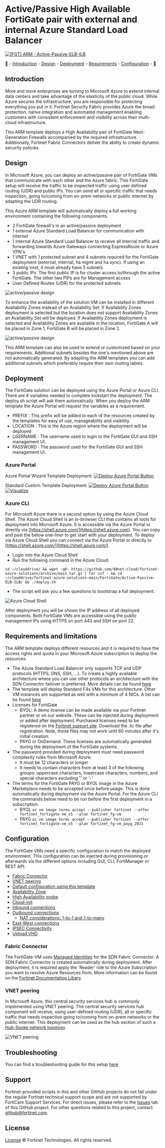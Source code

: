 # Active/Passive High Available FortiGate pair with external and internal Azure Standard Load Balancer

[![[FGT] ARM - Active-Passive-ELB-ILB](https://github.com/40net-cloud/fortinet-azure-solutions/actions/workflows/fgt-arm-active-passive-elb-ilb.yml/badge.svg)](https://github.com/40net-cloud/fortinet-azure-solutions/actions/workflows/fgt-arm-active-passive-elb-ilb.yml)

:wave: - [Introduction](#introduction) - [Design](#design) - [Deployment](#deployment) - [Requirements](#requirements-and-limitations) - [Configuration](#configuration) - :wave:

## Introduction

More and more enterprises are turning to Microsoft Azure to extend internal data centers and take advantage of the elasticity of the public cloud. While Azure secures the infrastructure, you are responsible for protecting everything you put in it. Fortinet Security Fabric provides Azure the broad protection, native integration and automated management enabling customers with consistent enforcement and visibility across their multi-cloud infrastructure.

This ARM template deploys a High Availability pair of FortiGate Next-Generation Firewalls accompanied by the required infrastructure. Additionally, Fortinet Fabric Connectors deliver the ability to create dynamic security policies.

## Design

In Microsoft Azure, you can deploy an active/passive pair of FortiGate VMs that communicate with each other and the Azure fabric. This FortiGate setup will receive the traffic to be inspected traffic using user defined routing (UDR) and public IPs. You can send all or specific traffic that needs inspection, going to/coming from on-prem networks or public internet by adapting the UDR routing.

This Azure ARM template will automatically deploy a full working environment containing the following components.

- 2 FortiGate firewall's in an active/passive deployment
- 1 external Azure Standard Load Balancer for communication with internet
- 1 internal Azure Standard Load Balancer to receive all internal traffic and forwarding towards Azure Gateways connecting ExpressRoute or Azure VPN's
- 1 VNET with 1 protected subnet and 4 subnets required for the FortiGate deployment (external, internal, ha mgmt and ha sync). If using an existing vnet, it must already have 5 subnets
- 3 public IPs. The first public IP is for cluster access to/through the active FortiGate. The other two PIPs are for Management access
- User Defined Routes (UDR) for the protected subnets

![active/passive design](images/fgt-ap.png)

To enhance the availability of the solution VM can be installed in different Availability Zones instead of an Availability Set. If Availability Zones deployment is selected but the location does not support Availability Zones an Availability Set will be deployed. If Availability Zones deployment is selected and Availability Zones are available in the location, FortiGate A will be placed in Zone 1, FortiGate B will be placed in Zone 2.

![active/passive design](images/fgt-ap-az.png)

This ARM template can also be used to extend or customized based on your requirements. Additional subnets besides the one's mentioned above are not automatically generated. By adapting the ARM templates you can add additional subnets which preferably require their own routing tables.

## Deployment

The FortiGate solution can be deployed using the Azure Portal or Azure CLI. There are 4 variables needed to complete kickstart the deployment. The deploy.sh script will ask them automatically. When you deploy the ARM template the Azure Portal will request the variables as a requirement.

- PREFIX : This prefix will be added to each of the resources created by the templates for easy of use, manageability and visibility.
- LOCATION : This is the Azure region where the deployment will be deployed
- USERNAME : The username used to login to the FortiGate GUI and SSH management UI.
- PASSWORD : The password used for the FortiGate GUI and SSH management UI.

### Azure Portal

Azure Portal Wizard Template Deployment:
[![Deploy Azure Portal Button](https://raw.githubusercontent.com/Azure/azure-quickstart-templates/master/1-CONTRIBUTION-GUIDE/images/deploytoazure.svg?sanitize=true)](https://portal.azure.com/#create/Microsoft.Template/uri/https%3A%2F%2Fraw.githubusercontent.com%2F40net-cloud%2Ffortinet-azure-solutions%2Fmain%2FFortiGate%2FActive-Passive-ELB-ILB%2Fazuredeploy.json/createUIDefinitionUri/https%3A%2F%2Fraw.githubusercontent.com%2F40net-cloud%2Ffortinet-azure-solutions%2Fmain%2FFortiGate%2FActive-Passive-ELB-ILB%2FcreateUiDefinition.json)

Standard Custom Template Deployment:
[![Deploy Azure Portal Button](https://raw.githubusercontent.com/Azure/azure-quickstart-templates/master/1-CONTRIBUTION-GUIDE/images/deploytoazure.svg?sanitize=true)](https://portal.azure.com/#create/Microsoft.Template/uri/https%3A%2F%2Fraw.githubusercontent.com%2F40net-cloud%2Ffortinet-azure-solutions%2Fmain%2FFortiGate%2FActive-Passive-ELB-ILB%2Fazuredeploy.json)
[![Visualize](https://raw.githubusercontent.com/Azure/azure-quickstart-templates/master/1-CONTRIBUTION-GUIDE/images/visualizebutton.svg?sanitize=true)](http://armviz.io/#/?load=https%3A%2F%2Fraw.githubusercontent.com%2F40net-cloud%2Ffortinet-azure-solutions$2Fmain%2FFortiGate%2FActive-Passive-ELB-ILB%2Fazuredeploy.json)

### Azure CLI

For Microsoft Azure there is a second option by using the Azure Cloud Shell. The Azure Cloud Shell is an in-browser CLI that contains all tools for deployment into Microsoft Azure. It is accessible via the Azure Portal or directly via [https://shell.azure.com/](https://shell.azure.com). You can copy and past the below one-liner to get start with your deployment.
To deploy via Azure Cloud Shell you can connect via the Azure Portal or directly to [https://shell.azure.com/](https://shell.azure.com/).

- Login into the Azure Cloud Shell
- Run the following command in the Azure Cloud:

`cd ~/clouddrive/ && wget -qO- https://github.com/40net-cloud/fortinet-azure-solutions/archive/main.tar.gz | tar zxf - && cd ~/clouddrive/fortinet-azure-solutions-main/FortiGate/Active-Passive-ELB-ILB/ && ./deploy.sh`

- The script will ask you a few questions to bootstrap a full deployment.

![Azure Cloud Shell](images/azure-cloud-shell.png)

After deployment you will be shown the IP address of all deployed components. Both FortiGate VMs are accessible using the public management IPs using HTTPS on port 443 and SSH on port 22.

## Requirements and limitations

The ARM template deploys different resources and it is required to have the access rights and quota in your Microsoft Azure subscription to deploy the resources.

- The Azure Standard Load Balancer only supports TCP and UDP protocols (HTTPS, DNS, SSH, ...). To create a highly available architecture where you can use other protocols an architecture with the SDN Connector failover is preferred. More details can be found [here](https://docs.microsoft.com/en-us/azure/load-balancer/components)
- The template will deploy Standard F4s VMs for this architecture. Other VM instances are supported as well with a minimum of 4 NICs. A list can be found [here](https://docs.fortinet.com/document/fortigate-public-cloud/7.4.0/azure-administration-guide/562841/instance-type-support)
- Licenses for FortiGate
  - BYOL: A demo license can be made available via your Fortinet partner or on our website. These can be injected during deployment or added after deployment. Purchased licenses need to be registered on the [Fortinet support site](http://support.fortinet.com). Download the .lic file after registration. Note, these files may not work until 60 minutes after it's initial creation.
  - PAYG or OnDemand: These licenses are automatically generated during the deployment of the FortiGate systems.
- The password provided during deployment must need password complexity rules from Microsoft Azure:
  - It must be 12 characters or longer
  - It needs to contain characters from at least 3 of the following groups: uppercase characters, lowercase characters, numbers, and special characters excluding '\' or '-'
- The terms for the FortiGate PAYG or BYOL image in the Azure Marketplace needs to be accepted once before usage. This is done automatically during deployment via the Azure Portal. For the Azure CLI the commands below need to be run before the first deployment in a subscription.
  - BYOL
`az vm image terms accept --publisher fortinet --offer fortinet_fortigate-vm_v5 --plan fortinet_fg-vm`
  - PAYG
`az vm image terms accept --publisher fortinet --offer fortinet_fortigate-vm_v5 --plan fortinet_fg-vm_payg_2023`

## Configuration

The FortiGate VMs need a specific configuration to match the deployed environment. This configuration can be injected during provisioning or afterwards via the different options including GUI, CLI, FortiManager or REST API.

- [Fabric Connector](#fabric-connector)
- [VNET peering](#vnet-peering)
- [Default configuration using this template](doc/config-provisioning.md)
- [Availability Zone](doc/config-availability-zone.md)
- [High Availability probe](doc/config-ha.md)
- [Cloud-init](doc/config-cloud-init.md)
- [Inbound connections](doc/config-inbound-connections.md)
- [Outbound connections](doc/config-outbound-connections.md)
  - [NAT considerations: 1-to-1 and 1-to-many](doc/config-outbound-nat-considerations.md)
- [East-West connections](doc/config-east-west-connections.md)
- [IPSEC Connectivity](../Documentation/faq-ipsec-connectivity.md)
- [Upload VHD](../Documentation/faq-upload-vhd.md)

### Fabric Connector

The FortiGate-VM uses [Managed Identities](https://docs.microsoft.com/en-us/azure/active-directory/managed-identities-azure-resources/) for the SDN Fabric Connector. A SDN Fabric Connector is created automatically during deployment. After deployment, it is required apply the 'Reader' role to the Azure Subscription you want to resolve Azure Resources from. More information can be found on the [Fortinet Documentation Libary](https://docs.fortinet.com/document/fortigate-public-cloud/7.6.0/azure-administration-guide/236610/configuring-an-sdn-connector-using-a-managed-identity).

### VNET peering

In Microsoft Azure, this central security services hub is commonly implemented using VNET peering. The central security services hub component will receive, using user-defined routing (UDR), all or specific traffic that needs inspection going to/coming from on-prem networks or the public internet. This deployment can be used as the hub section of such a [Hub-Spoke network topology](https://learn.microsoft.com/en-us/azure/architecture/networking/architecture/hub-spoke?tabs=cli#communication-through-an-nva)

![VNET peering](images/vnet-peering.png)

## Troubleshooting

You can find a troubleshooting guide for this setup [here](doc/troubleshooting.md)

## Support

Fortinet-provided scripts in this and other GitHub projects do not fall under the regular Fortinet technical support scope and are not supported by FortiCare Support Services.
For direct issues, please refer to the [Issues](https://github.com/fortinet/azure-templates/issues) tab of this GitHub project.
For other questions related to this project, contact [github@fortinet.com](mailto:github@fortinet.com).

## License

[License](/../../blob/main/LICENSE) © Fortinet Technologies. All rights reserved.
